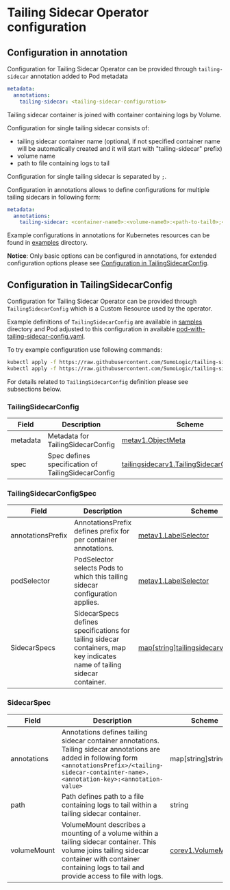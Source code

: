 # Tailing Sidecar Operator configuration

## Configuration in annotation

Configuration for Tailing Sidecar Operator can be provided through `tailing-sidecar` annotation added to Pod metadata

```yaml
metadata:
  annotations:
    tailing-sidecar: <tailing-sidecar-configuration>
```

Tailing sidecar container is joined with container containing logs by Volume.

Configuration for single tailing sidecar consists of:

- tailing sidecar container name (optional, if not specified container name will be automatically created and
  it will start with "tailing-sidecar" prefix)
- volume name
- path to file containing logs to tail

Configuration for single tailing sidecar is separated by `;`.

Configuration in annotations allows to define configurations for multiple tailing sidecars in following form:

```yaml
metadata:
  annotations:
    tailing-sidecar: <container-name0>:<volume-name0>:<path-to-tail0>;<volume-name1>:<path-to-tail1>;<volume-name2>:<path-to-tail2>
```

Example configurations in annotations for Kubernetes resources can be found in [examples](../examples) directory.

**Notice**: Only basic options can be configured in annotations, for extended configuration options please
see [Configuration in TailingSidecarConfig](#configuration-in-tailingsidecarconfig).

## Configuration in TailingSidecarConfig

Configuration for Tailing Sidecar Operator can be provided through `TailingSidecarConfig` which is a Custom Resource
used by the operator.

Example definitions of `TailingSidecarConfig` are available in [samples](../config/samples) directory and Pod adjusted to this configuration
in available [pod-with-tailing-sidecar-config.yaml](../examples/pod_with_tailing_sidecar_config.yaml).

To try example configuration use following commands:

```bash
kubectl apply -f https://raw.githubusercontent.com/SumoLogic/tailing-sidecar/release-v0.5/operator/config/samples/tailing-sidecar_v1_tailingsidecar.yaml
kubectl apply -f https://raw.githubusercontent.com/SumoLogic/tailing-sidecar/release-v0.5/operator/examples/pod_with_tailing_sidecar_config.yaml
```

For details related to `TailingSidecarConfig` definition please see subsections below.

### TailingSidecarConfig

| Field | Description | Scheme |
| ----- | ----------- | ------ |
| metadata | Metadata for TailingSidecarConfig | [metav1.ObjectMeta][metav1.ObjectMeta] |
| spec | Spec defines specification of TailingSidecarConfig | [tailingsidecarv1.TailingSidecarConfigSpec](#tailingSidecarConfigSpec) |

[metav1.ObjectMeta]: https://kubernetes.io/docs/reference/generated/kubernetes-api/v1.20/#objectmeta-v1-meta

### TailingSidecarConfigSpec

| Field | Description | Scheme |
| ----- | ----------- | ------ |
| annotationsPrefix | AnnotationsPrefix defines prefix for per container annotations. | [metav1.LabelSelector][metav1.LabelSelector] |
| podSelector | PodSelector selects Pods to which this tailing sidecar configuration applies. | [metav1.LabelSelector][metav1.LabelSelector] |
| SidecarSpecs | SidecarSpecs defines specifications for tailing sidecar containers, map key indicates name of tailing sidecar container. | [map\[string\]tailingsidecarv1.SidecarSpec](#sidecarspec) |

[metav1.LabelSelector]: https://kubernetes.io/docs/reference/generated/kubernetes-api/v1.20/#labelselector-v1-meta

### SidecarSpec

| Field | Description | Scheme |
| ----- | ----------- | ------ |
| annotations | Annotations defines tailing sidecar container annotations. Tailing sidecar annotations are added in following form `<annotationsPrefix>/<tailing-sidecar-containter-name>.<annotation-key>:<annotation-value>`| map\[string\]string |
| path | Path defines path to a file containing logs to tail within a tailing sidecar container. | string |
| volumeMount | VolumeMount describes a mounting of a volume within a tailing sidecar container. This volume joins tailing sidecar container with container containing logs to tail and provide access to file with logs.| [corev1.VolumeMount][corev1.VolumeMount] |

[corev1.VolumeMount]: https://kubernetes.io/docs/reference/generated/kubernetes-api/v1.20/#volumemount-v1-core
